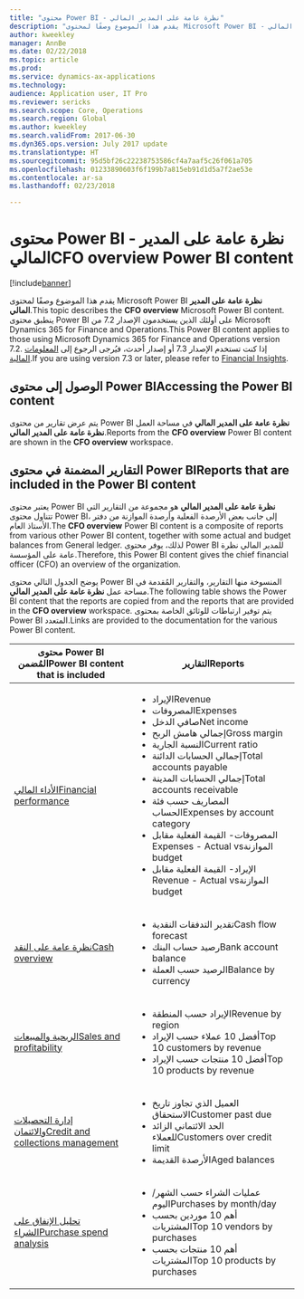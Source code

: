 ```yaml
---
title: "محتوى Power BI - نظرة عامة على المدير المالي"
description: "يقدم هذا الموضوع وصفًا لمحتوى Microsoft Power BI - نظرة عامة على المدير المالي."
author: kweekley
manager: AnnBe
ms.date: 02/22/2018
ms.topic: article
ms.prod: 
ms.service: dynamics-ax-applications
ms.technology: 
audience: Application user, IT Pro
ms.reviewer: sericks
ms.search.scope: Core, Operations
ms.search.region: Global
ms.author: kweekley
ms.search.validFrom: 2017-06-30
ms.dyn365.ops.version: July 2017 update
ms.translationtype: HT
ms.sourcegitcommit: 95d5bf26c22238753586cf4a7aaf5c26f061a705
ms.openlocfilehash: 01233890603f6f199b7a815eb91d1d5a7f2ae53e
ms.contentlocale: ar-sa
ms.lasthandoff: 02/23/2018

---
```


# <a name="cfo-overview-power-bi-content"></a><span data-ttu-id="57f28-103">محتوى Power BI - نظرة عامة على المدير المالي</span><span class="sxs-lookup"><span data-stu-id="57f28-103">CFO overview Power BI content</span></span>

[!include[banner](../includes/banner.md)]


<span data-ttu-id="57f28-104">يقدم هذا الموضوع وصفًا لمحتوى Microsoft Power BI **نظرة عامة على المدير المالي**.</span><span class="sxs-lookup"><span data-stu-id="57f28-104">This topic describes the **CFO overview** Microsoft Power BI content.</span></span> <span data-ttu-id="57f28-105">ينطبق محتوى Power BI على أولئك الذين يستخدمون الإصدار 7.2 من Microsoft Dynamics 365 for Finance and Operations.</span><span class="sxs-lookup"><span data-stu-id="57f28-105">This Power BI content applies to those using Microsoft Dynamics 365 for Finance and Operations version 7.2.</span></span> <span data-ttu-id="57f28-106">إذا كنت تستخدم الإصدار 7.3 أو إصدار أحدث، فيُرجى الرجوع إلى [المعلومات المالية](financial-insights.md).</span><span class="sxs-lookup"><span data-stu-id="57f28-106">If you are using version 7.3 or later, please refer to [Financial Insights](financial-insights.md).</span></span>


## <a name="accessing-the-power-bi-content"></a><span data-ttu-id="57f28-107">الوصول إلى محتوى Power BI</span><span class="sxs-lookup"><span data-stu-id="57f28-107">Accessing the Power BI content</span></span>

<span data-ttu-id="57f28-108">يتم عرض تقارير من محتوى Power BI **نظرة عامة على المدير المالي** في مساحة العمل **نظرة عامة على المدير المالي**.</span><span class="sxs-lookup"><span data-stu-id="57f28-108">Reports from the **CFO overview** Power BI content are shown in the **CFO overview** workspace.</span></span>

## <a name="reports-that-are-included-in-the-power-bi-content"></a><span data-ttu-id="57f28-109">التقارير المضمنة في محتوى Power BI</span><span class="sxs-lookup"><span data-stu-id="57f28-109">Reports that are included in the Power BI content</span></span>
<span data-ttu-id="57f28-110">يعتبر محتوى Power BI **نظرة عامة على المدير المالي** هو مجموعة من التقارير التي تتناول محتوى Power BI، إلى جانب بعض الأرصدة الفعلية وأرصدة الموازنة من دفتر الأستاذ العام.</span><span class="sxs-lookup"><span data-stu-id="57f28-110">The **CFO overview** Power BI content is a composite of reports from various other Power BI content, together with some actual and budget balances from General ledger.</span></span> <span data-ttu-id="57f28-111">لذلك، يوفر محتوى Power BI للمدير المالي نظرة عامة على المؤسسة.</span><span class="sxs-lookup"><span data-stu-id="57f28-111">Therefore, this Power BI content gives the chief financial officer (CFO) an overview of the organization.</span></span>

<span data-ttu-id="57f28-112">يوضح الجدول التالي محتوى Power BI المنسوخة منها التقارير، والتقارير المُقدمة في مساحة عمل **نظرة عامة على المدير المالي**.</span><span class="sxs-lookup"><span data-stu-id="57f28-112">The following table shows the Power BI content that the reports are copied from and the reports that are provided in the **CFO overview** workspace.</span></span> <span data-ttu-id="57f28-113">يتم توفير ارتباطات للوثائق الخاصة بمحتوى Power BI المتعدد.</span><span class="sxs-lookup"><span data-stu-id="57f28-113">Links are provided to the documentation for the various Power BI content.</span></span>

| <span data-ttu-id="57f28-114">محتوى Power BI المُضمن</span><span class="sxs-lookup"><span data-stu-id="57f28-114">Power BI content that is included</span></span>     | <span data-ttu-id="57f28-115">التقارير</span><span class="sxs-lookup"><span data-stu-id="57f28-115">Reports</span></span> |
|---------------------------------------|---------|
| [<span data-ttu-id="57f28-116">الأداء المالي</span><span class="sxs-lookup"><span data-stu-id="57f28-116">Financial performance</span></span>](financial-performance-power-bi-content-pack.md) | <ul><li><span data-ttu-id="57f28-117">الإيراد</span><span class="sxs-lookup"><span data-stu-id="57f28-117">Revenue</span></span></li><li><span data-ttu-id="57f28-118">المصروفات</span><span class="sxs-lookup"><span data-stu-id="57f28-118">Expenses</span></span></li><li><span data-ttu-id="57f28-119">صافي الدخل</span><span class="sxs-lookup"><span data-stu-id="57f28-119">Net income</span></span></li><li><span data-ttu-id="57f28-120">إجمالي هامش الربح</span><span class="sxs-lookup"><span data-stu-id="57f28-120">Gross margin</span></span></li><li><span data-ttu-id="57f28-121">النسبة الجارية</span><span class="sxs-lookup"><span data-stu-id="57f28-121">Current ratio</span></span></li><li><span data-ttu-id="57f28-122">إجمالي الحسابات الدائنة</span><span class="sxs-lookup"><span data-stu-id="57f28-122">Total accounts payable</span></span></li><li><span data-ttu-id="57f28-123">إجمالي الحسابات المدينة</span><span class="sxs-lookup"><span data-stu-id="57f28-123">Total accounts receivable</span></span></li><li><span data-ttu-id="57f28-124">المصاريف حسب فئة الحساب</span><span class="sxs-lookup"><span data-stu-id="57f28-124">Expenses by account category</span></span></li><li><span data-ttu-id="57f28-125">المصروفات- ‏‫القيمة الفعلية مقابل الموازنة</span><span class="sxs-lookup"><span data-stu-id="57f28-125">Expenses - Actual vs budget</span></span></li><li><span data-ttu-id="57f28-126">الإيراد- ‏‫القيمة الفعلية مقابل الموازنة</span><span class="sxs-lookup"><span data-stu-id="57f28-126">Revenue - Actual vs budget</span></span></li></ul> |
| [<span data-ttu-id="57f28-127">نظرة عامة على النقد</span><span class="sxs-lookup"><span data-stu-id="57f28-127">Cash overview</span></span>](../../financials/cash-bank-management/Cash-Overview-Power-BI-content.md) | <ul><li><span data-ttu-id="57f28-128">تقدير التدفقات النقدية</span><span class="sxs-lookup"><span data-stu-id="57f28-128">Cash flow forecast</span></span></li><li><span data-ttu-id="57f28-129">رصيد حساب البنك</span><span class="sxs-lookup"><span data-stu-id="57f28-129">Bank account balance</span></span></li><li><span data-ttu-id="57f28-130">الرصيد حسب العملة</span><span class="sxs-lookup"><span data-stu-id="57f28-130">Balance by currency</span></span></li></ul> |
| [<span data-ttu-id="57f28-131">الربحية والمبيعات</span><span class="sxs-lookup"><span data-stu-id="57f28-131">Sales and profitability</span></span>](sales-profitability-performance-content-pack.md) | <ul><li><span data-ttu-id="57f28-132">الإيراد حسب المنطقة</span><span class="sxs-lookup"><span data-stu-id="57f28-132">Revenue by region</span></span></li><li><span data-ttu-id="57f28-133">أفضل 10 عملاء حسب الإيراد</span><span class="sxs-lookup"><span data-stu-id="57f28-133">Top 10 customers by revenue</span></span></li><li><span data-ttu-id="57f28-134">أفضل 10 منتجات حسب الإيراد</span><span class="sxs-lookup"><span data-stu-id="57f28-134">Top 10 products by revenue</span></span></li></ul> |
| [<span data-ttu-id="57f28-135">إدارة التحصيلات والائتمان</span><span class="sxs-lookup"><span data-stu-id="57f28-135">Credit and collections management</span></span>](../../financials/accounts-receivable/credit-collections-power-bi.md) | <ul><li><span data-ttu-id="57f28-136">العميل الذي تجاوز تاريخ الاستحقاق</span><span class="sxs-lookup"><span data-stu-id="57f28-136">Customer past due</span></span></li><li><span data-ttu-id="57f28-137">الحد الائتماني الزائد للعملاء</span><span class="sxs-lookup"><span data-stu-id="57f28-137">Customers over credit limit</span></span></li><li><span data-ttu-id="57f28-138">الأرصدة القديمة</span><span class="sxs-lookup"><span data-stu-id="57f28-138">Aged balances</span></span></li></ul> |
| [<span data-ttu-id="57f28-139">تحليل الإنفاق على الشراء</span><span class="sxs-lookup"><span data-stu-id="57f28-139">Purchase spend analysis</span></span>](../../financials/accounts-receivable/credit-collections-power-bi.md) | <ul><li><span data-ttu-id="57f28-140">عمليات الشراء حسب الشهر/اليوم</span><span class="sxs-lookup"><span data-stu-id="57f28-140">Purchases by month/day</span></span></li><li><span data-ttu-id="57f28-141">أهم 10 موردين بحسب المشتريات</span><span class="sxs-lookup"><span data-stu-id="57f28-141">Top 10 vendors by purchases</span></span></li><li><span data-ttu-id="57f28-142">أهم 10 منتجات بحسب المشتريات</span><span class="sxs-lookup"><span data-stu-id="57f28-142">Top 10 products by purchases</span></span></li></ul> |



